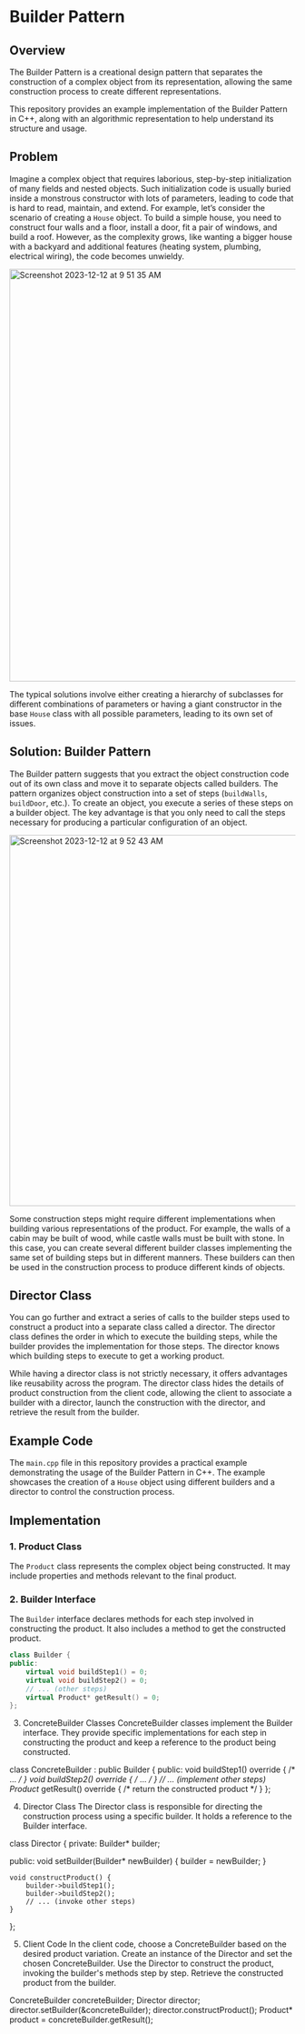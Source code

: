 # Builder Pattern

## Overview

The Builder Pattern is a creational design pattern that separates the construction of a complex object from its representation, allowing the same construction process to create different representations.

This repository provides an example implementation of the Builder Pattern in C++, along with an algorithmic representation to help understand its structure and usage.

## Problem

Imagine a complex object that requires laborious, step-by-step initialization of many fields and nested objects. Such initialization code is usually buried inside a monstrous constructor with lots of parameters, leading to code that is hard to read, maintain, and extend. For example, let’s consider the scenario of creating a `House` object. To build a simple house, you need to construct four walls and a floor, install a door, fit a pair of windows, and build a roof. However, as the complexity grows, like wanting a bigger house with a backyard and additional features (heating system, plumbing, electrical wiring), the code becomes unwieldy.

<img width="726" alt="Screenshot 2023-12-12 at 9 51 35 AM" src="https://github.com/Ravichandra89/LLD-DesignPattern/assets/134200599/1fa241e5-13e0-4410-b46a-1496ec8cc0b4">

The typical solutions involve either creating a hierarchy of subclasses for different combinations of parameters or having a giant constructor in the base `House` class with all possible parameters, leading to its own set of issues.

## Solution: Builder Pattern

The Builder pattern suggests that you extract the object construction code out of its own class and move it to separate objects called builders. The pattern organizes object construction into a set of steps (`buildWalls`, `buildDoor`, etc.). To create an object, you execute a series of these steps on a builder object. The key advantage is that you only need to call the steps necessary for producing a particular configuration of an object.

<img width="653" alt="Screenshot 2023-12-12 at 9 52 43 AM" src="https://github.com/Ravichandra89/LLD-DesignPattern/assets/134200599/1ebecb30-f808-42ef-969d-9b8cc2eecfde">


Some construction steps might require different implementations when building various representations of the product. For example, the walls of a cabin may be built of wood, while castle walls must be built with stone. In this case, you can create several different builder classes implementing the same set of building steps but in different manners. These builders can then be used in the construction process to produce different kinds of objects.

## Director Class

You can go further and extract a series of calls to the builder steps used to construct a product into a separate class called a director. The director class defines the order in which to execute the building steps, while the builder provides the implementation for those steps. The director knows which building steps to execute to get a working product.

While having a director class is not strictly necessary, it offers advantages like reusability across the program. The director class hides the details of product construction from the client code, allowing the client to associate a builder with a director, launch the construction with the director, and retrieve the result from the builder.

## Example Code

The `main.cpp` file in this repository provides a practical example demonstrating the usage of the Builder Pattern in C++. The example showcases the creation of a `House` object using different builders and a director to control the construction process.

## Implementation

### 1. Product Class

The `Product` class represents the complex object being constructed. It may include properties and methods relevant to the final product.

### 2. Builder Interface

The `Builder` interface declares methods for each step involved in constructing the product. It also includes a method to get the constructed product.

```cpp
class Builder {
public:
    virtual void buildStep1() = 0;
    virtual void buildStep2() = 0;
    // ... (other steps)
    virtual Product* getResult() = 0;
};
```
3. ConcreteBuilder Classes
ConcreteBuilder classes implement the Builder interface. They provide specific implementations for each step in constructing the product and keep a reference to the product being constructed.

class ConcreteBuilder : public Builder {
public:
    void buildStep1() override { /* ... */ }
    void buildStep2() override { /* ... */ }
    // ... (implement other steps)
    Product* getResult() override { /* return the constructed product */ }
};

4. Director Class
The Director class is responsible for directing the construction process using a specific builder. It holds a reference to the Builder interface.

class Director {
private:
    Builder* builder;

public:
    void setBuilder(Builder* newBuilder) {
        builder = newBuilder;
    }

    void constructProduct() {
        builder->buildStep1();
        builder->buildStep2();
        // ... (invoke other steps)
    }
};

5. Client Code
In the client code, choose a ConcreteBuilder based on the desired product variation. Create an instance of the Director and set the chosen ConcreteBuilder. Use the Director to construct the product, invoking the builder's methods step by step. Retrieve the constructed product from the builder.

ConcreteBuilder concreteBuilder;
Director director;
director.setBuilder(&concreteBuilder);
director.constructProduct();
Product* product = concreteBuilder.getResult();


